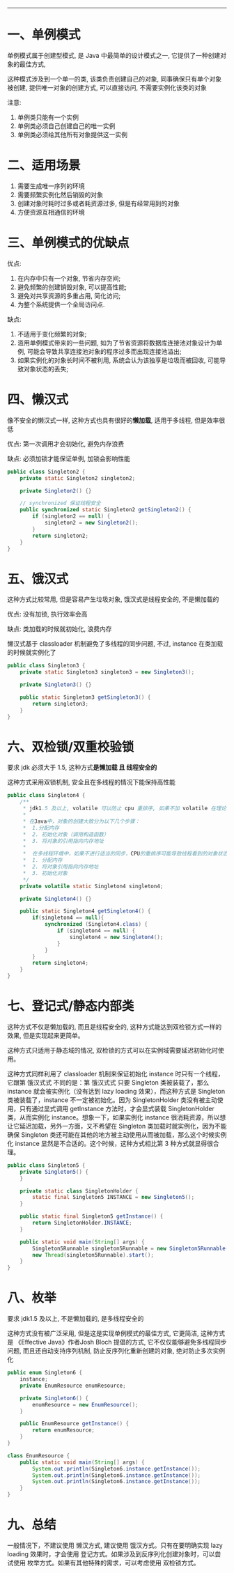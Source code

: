 





---
# 一、单例模式
单例模式属于创建型模式, 是 Java 中最简单的设计模式之一, 它提供了一种创建对象的最佳方式,

这种模式涉及到一个单一的类, 该类负责创建自己的对象, 同事确保只有单个对象被创建, 提供唯一对象的创建方式, 可以直接访问, 不需要实例化该类的对象

注意:
1. 单例类只能有一个实例
2. 单例类必须自己创建自己的唯一实例
3. 单例类必须给其他所有对象提供这一实例

# 二、适用场景
1. 需要生成唯一序列的环境
2. 需要频繁实例化然后销毁的对象
3. 创建对象时耗时过多或者耗资源过多, 但是有经常用到的对象
4. 方便资源互相通信的环境

# 三、单例模式的优缺点
优点:
1. 在内存中只有一个对象, 节省内存空间;
2. 避免频繁的创建销毁对象, 可以提高性能;
3. 避免对共享资源的多重占用, 简化访问;
4. 为整个系统提供一个全局访问点.

缺点:
1. 不适用于变化频繁的对象;
2. 滥用单例模式带来的一些问题, 如为了节省资源将数据库连接池对象设计为单例, 可能会导致共享连接池对象的程序过多而出现连接池溢出;
3. 如果实例化的对象长时间不被利用, 系统会认为该独享是垃圾而被回收, 可能导致对象状态的丢失;

# 四、懒汉式
像不安全的懒汉式一样, 这种方式也具有很好的**懒加载**, 适用于多线程, 但是效率很低

优点: 第一次调用才会初始化, 避免内存浪费

缺点: 必须加锁才能保证单例, 加锁会影响性能

```java
public class Singleton2 {
    private static Singleton2 singleton2;

    private Singleton2() {}

    // synchronized 保证线程安全
    public synchronized static Singleton2 getSingleton2() {
        if (singleton2 == null) {
            singleton2 = new Singleton2();
        }
        return singleton2;
    }
}
```

# 五、饿汉式
这种方式比较常用, 但是容易产生垃圾对象, 饿汉式是线程安全的, 不是懒加载的

优点: 没有加锁, 执行效率会高

缺点: 类加载的时候就初始化, 浪费内存

懒汉式基于 classloader 机制避免了多线程的同步问题, 不过, instance 在类加载的时候就实例化了

```java
public class Singleton3 {
    private static Singleton3 singleton3 = new Singleton3();

    private Singleton3() {}

    public static Singleton3 getSingleton3() {
        return singleton3;
    }
}
```

# 六、双检锁/双重校验锁
要求 jdk 必须大于 1.5, 这种方式**是懒加载 且 线程安全的**

这种方式采用双锁机制, 安全且在多线程的情况下能保持高性能

```java
public class Singleton4 {
    /** 
     * jdk1.5 及以上, volatile 可以防止 cpu 重排序, 如果不加 volatile 在理论上可能会出现获取到空对象的情况, 原因如下:
     * 
     * 在Java中，对象的创建大致分为以下几个步骤：
     *  1.分配内存
     *  2. 初始化对象（调用构造函数）
     *  3. 将对象的引用指向内存地址
     *  
     *  在多线程环境中，如果不进行适当的同步，CPU的重排序可能导致线程看到的对象状态不一致。在对象创建过程中，CPU重排序可能发生在以下步骤:
     *  1. 分配内存
     *  2. 将对象引用指向内存地址
     *  3. 初始化对象
     */
    private volatile static Singleton4 singleton4;

    private Singleton4() {}

    public static Singleton4 getSingleton4() {
        if(singleton4 == null){
            synchronized (Singleton4.class) {
                if (singleton4 == null) {
                    singleton4 = new Singleton4();
                }
            }
        }
        return singleton4;
    }
}
```

# 七、登记式/静态内部类
这种方式不仅是懒加载的, 而且是线程安全的, 这种方式能达到双检锁方式一样的效果, 但是实现起来更简单。

这种方式只适用于静态域的情况, 双检锁的方式可以在实例域需要延迟初始化时使用。

这种方式同样利用了 classloader 机制来保证初始化 instance 时只有一个线程，它跟第 饿汉式式 不同的是：第 饿汉式式 只要 Singleton 类被装载了，那么 instance 就会被实例化（没有达到 lazy loading 效果），而这种方式是 Singleton 类被装载了，instance 不一定被初始化。因为 SingletonHolder 类没有被主动使用，只有通过显式调用 getInstance 方法时，才会显式装载 SingletonHolder 类，从而实例化 instance。想象一下，如果实例化 instance 很消耗资源，所以想让它延迟加载，另外一方面，又不希望在 Singleton 类加载时就实例化，因为不能确保 Singleton 类还可能在其他的地方被主动使用从而被加载，那么这个时候实例化 instance 显然是不合适的。这个时候，这种方式相比第 3 种方式就显得很合理。

```java
public class Singleton5 {
    private Singleton5() {
    }

    private static class SingletonHolder {
        static final Singleton5 INSTANCE = new Singleton5();
    }

    public static final Singleton5 getInstance() {
        return SingletonHolder.INSTANCE;
    }

    public static void main(String[] args) {
        Singleton5Runnable singleton5Runnable = new Singleton5Runnable();
        new Thread(singleton5Runnable).start();
    }
}
```

# 八、枚举
要求 jdk1.5 及以上, 不是懒加载的, 是多线程安全的

这种方式没有被广泛采用, 但是这是实现单例模式的最佳方式, 它更简洁, 这种方式是 《Effective Java》作者Josh Bloch 提倡的方式, 它不仅仅能够避免多线程同步问题, 而且还自动支持序列机制, 防止反序列化重新创建的对象, 绝对防止多次实例化

```java
public enum Singleton6 {
    instance;
    private EnumResource enumResource;

    private Singleton6() {
        enumResource = new EnumResource();
    }

    public EnumResource getInstance() {
        return enumResource;
    }
}

class EnumResource {
    public static void main(String[] args) {
        System.out.println(Singleton6.instance.getInstance());
        System.out.println(Singleton6.instance.getInstance());
        System.out.println(Singleton6.instance.getInstance());
    }
}
```

# 九、总结
一般情况下，不建议使用 懒汉方式, 建议使用 饿汉方式。只有在要明确实现 lazy loading 效果时，才会使用 登记方式。如果涉及到反序列化创建对象时，可以尝试使用 枚举方式。如果有其他特殊的需求，可以考虑使用 双检锁方式。